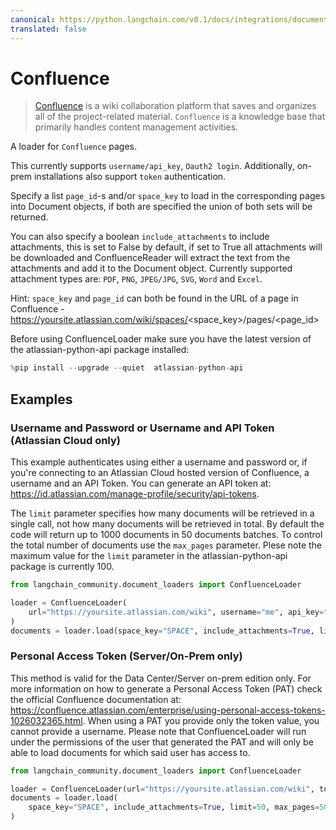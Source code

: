 ```yaml
---
canonical: https://python.langchain.com/v0.1/docs/integrations/document_loaders/confluence
translated: false
---
```


# Confluence

>[Confluence](https://www.atlassian.com/software/confluence) is a wiki collaboration platform that saves and organizes all of the project-related material. `Confluence` is a knowledge base that primarily handles content management activities.

A loader for `Confluence` pages.

This currently supports `username/api_key`, `Oauth2 login`. Additionally, on-prem installations also support `token` authentication.

Specify a list `page_id`-s and/or `space_key` to load in the corresponding pages into Document objects, if both are specified the union of both sets will be returned.

You can also specify a boolean `include_attachments` to include attachments, this is set to False by default, if set to True all attachments will be downloaded and ConfluenceReader will extract the text from the attachments and add it to the Document object. Currently supported attachment types are: `PDF`, `PNG`, `JPEG/JPG`, `SVG`, `Word` and `Excel`.

Hint: `space_key` and `page_id` can both be found in the URL of a page in Confluence - https://yoursite.atlassian.com/wiki/spaces/<space_key>/pages/<page_id>

Before using ConfluenceLoader make sure you have the latest version of the atlassian-python-api package installed:

```python
%pip install --upgrade --quiet  atlassian-python-api
```

## Examples

### Username and Password or Username and API Token (Atlassian Cloud only)

This example authenticates using either a username and password or, if you're connecting to an Atlassian Cloud hosted version of Confluence, a username and an API Token.
You can generate an API token at: https://id.atlassian.com/manage-profile/security/api-tokens.

The `limit` parameter specifies how many documents will be retrieved in a single call, not how many documents will be retrieved in total.
By default the code will return up to 1000 documents in 50 documents batches. To control the total number of documents use the `max_pages` parameter.
Plese note the maximum value for the `limit` parameter in the atlassian-python-api package is currently 100.

```python
from langchain_community.document_loaders import ConfluenceLoader

loader = ConfluenceLoader(
    url="https://yoursite.atlassian.com/wiki", username="me", api_key="12345"
)
documents = loader.load(space_key="SPACE", include_attachments=True, limit=50)
```

### Personal Access Token (Server/On-Prem only)

This method is valid for the Data Center/Server on-prem edition only.
For more information on how to generate a Personal Access Token (PAT) check the official Confluence documentation at: https://confluence.atlassian.com/enterprise/using-personal-access-tokens-1026032365.html.
When using a PAT you provide only the token value, you cannot provide a username.
Please note that ConfluenceLoader will run under the permissions of the user that generated the PAT and will only be able to load documents for which said user has access to.

```python
from langchain_community.document_loaders import ConfluenceLoader

loader = ConfluenceLoader(url="https://yoursite.atlassian.com/wiki", token="12345")
documents = loader.load(
    space_key="SPACE", include_attachments=True, limit=50, max_pages=50
)
```